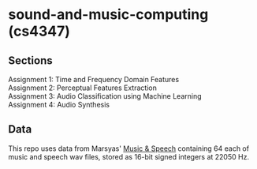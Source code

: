 # sound-and-music-computing (cs4347) 


## Sections
Assignment 1: Time and Frequency Domain Features  
Assignment 2: Perceptual Features Extraction  
Assignment 3: Audio Classification using Machine Learning  
Assignment 4: Audio Synthesis  


## Data
This repo uses data from Marsyas' [Music & Speech](http://opihi.cs.uvic.ca/sound/music_speech.tar.gz) 
containing 64 each of music and speech wav files, stored as 16-bit signed integers at 22050 Hz.

